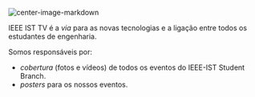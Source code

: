 ![center-image-markdown](http://i.imgur.com/bVuRO23.png)


IEEE IST TV é a *via* para as novas tecnologias e a ligação entre todos os estudantes de engenharia.

Somos responsáveis por:
* *cobertura* (fotos e vídeos) de todos os eventos do IEEE-IST Student Branch.
* *posters* para os nossos eventos.

